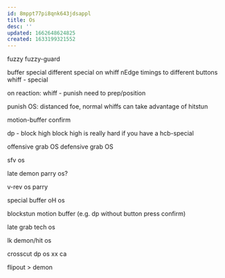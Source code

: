 ```yaml
---
id: 8mppt77pi8qnk643jdsappl
title: Os
desc: ''
updated: 1662648624825
created: 1633199321552
---
```

fuzzy
fuzzy-guard

buffer special
  different special on whiff
  nEdge timings to different buttons
whiff - special

on reaction: whiff - punish
need to prep/position

punish OS:
distanced foe, normal whiffs
can take advantage of hitstun


motion-buffer confirm

dp - block
  high block high is really hard if you have a hcb-special

offensive grab OS
defensive grab OS

sfv os

late demon parry os?

v-rev os parry

special buffer oH os

blockstun motion buffer (e.g. dp without button press confirm)

late grab tech os

lk demon/hit os

crosscut dp os
 xx ca
 
flipout > demon 
